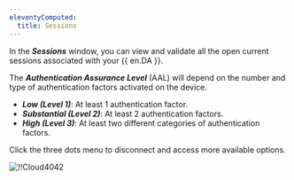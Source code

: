 ```yaml
---
eleventyComputed:
  title: Sessions
---
```

In the ***Sessions*** window, you can view and validate all the open current sessions associated with your {{ en.DA }}.  

The ***Authentication Assurance Level*** (AAL) will depend on the number and type of authentication factors activated on the device.  

* ***Low (Level 1)***: At least 1 authentication factor.  
* ***Substantial (Level 2)***: At least 2 authentication factors.  
* ***High (Level 3)***: At least two different categories of authentication factors.  

Click the three dots menu to disconnect and access more available options.  

![!!Cloud4042](https://webdevolutions.azureedge.net/docs/en/cloud/Cloud4042.png) 

